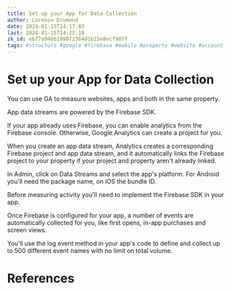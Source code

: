 ```yaml
---
title: Set up your App for Data Collection
author: Lorenzo Drumond
date: 2024-01-15T14:17:03
last: 2024-01-15T14:22:10
zk_id: eb77a94bb1998f2364d1b15e8ecf98ff
tags: #structure #google #firebase #mobile #property #website #account #advertising #data_stream #ga4 #analytics #marketing #sales #data
---
```



# Set up your App for Data Collection
You can use GA to measure websites, apps and both in the same property.

App data streams are powered by the Firebase SDK.

If your app already uses Firebase, you can enable analytics from the Firebase console. Otherwise, Google Analytics can create a project for you.

When you create an app data stream, Analytics creates a corresponding Firebase project and app data stream, and it automatically links the Firebase project to your property if your project and property aren't already linked.

In Admin, click on Data Streams and select the app's platform. For Android you'll need the package name, on iOS the bundle ID.

Before measuring activity you'll need to implement the Firebase SDK in your app.

Once Firebase is configured for your app, a number of events are automatically collected for you, like first opens, in-app purchases and screen views.

You'll use the log event method in your app's code to define and collect up to 500 different event names with no limit on total volume.

# References
